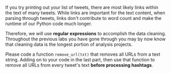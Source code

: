 If you try printing out your list of tweets, there are most likely links within the text of many tweets. While links are important for the text content, when parsing through tweets, links don't contribute to word count and make the runtime of our Python code much longer. 

Therefore, we will use **regular expressions** to accomplish the data cleaning. Throughout the previous labs you have gone through you may by now know that cleaning data is the longest portion of analysis projects.

Please code a function `remove_url(txt)` that removes all URLs from a text string. Adding on to your code in the last part, then use that function to remove all URLs from every tweet's text **before processing hashtags**.

